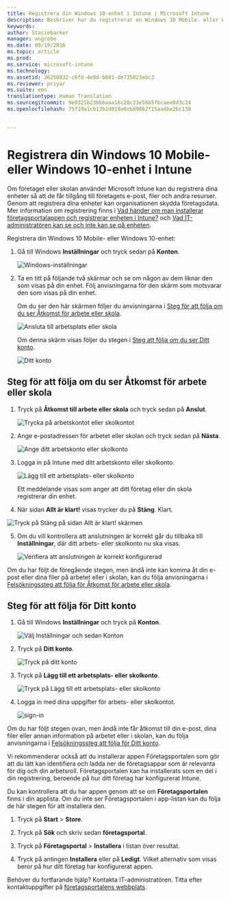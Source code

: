 ```yaml
---
title: Registrera din Windows 10-enhet i Intune | Microsoft Intune
description: Beskriver hur du registrerar en Windows 10 Mobile- eller Windows 10-enhet i Intune
keywords: 
author: Staciebarker
manager: angrobe
ms.date: 09/19/2016
ms.topic: article
ms.prod: 
ms.service: microsoft-intune
ms.technology: 
ms.assetid: 36250832-c6fd-4e8d-b681-de735023ebc3
ms.reviewer: priyar
ms.suite: ems
translationtype: Human Translation
ms.sourcegitcommit: 9e0321b23bbbaaa16c28c23e56b5fbcaee0d3c24
ms.openlocfilehash: 75f19a1c613b2d018e0cb89862f15aa4be2bc138


---
```



# Registrera din Windows 10 Mobile- eller Windows 10-enhet i Intune

Om företaget eller skolan använder Microsoft Intune kan du registrera dina enheter så att de får tillgång till företagets e-post, filer och andra resurser. Genom att registrera dina enheter kan organisationen skydda företagsdata. Mer information om registrering finns i [Vad händer om man installerar företagsportalappen och registrerar enheten i Intune?](what-happens-if-you-install-the-company-portal-app-and-enroll-your-device-in-intune-windows.md) och [Vad IT-administratören kan se och inte kan se på enheten](what-can-your-it-administrator-see-when-you-enroll-your-device-in-intune-windows.md).


Registrera din Windows 10 Mobile- eller Windows 10-enhet:

1.  Gå till Windows **Inställningar** och tryck sedan på **Konton**.

    ![Windows-inställningar](./media/w10-enroll-rs1-settings-accounts.png)

2.  Ta en titt på följande två skärmar och se om någon av dem liknar den som visas på din enhet. Följ anvisningarna för den skärm som motsvarar den som visas på din enhet.

    Om du ser den här skärmen följer du anvisningarna i [Steg för att följa om du ser Åtkomst för arbete eller skola](#steps-to-follow-if-you-see-access-work-or-school).

    ![Ansluta till arbetsplats eller skola](./media/w10-enroll-rs1-connect-to-work-or-school.png)

    Om denna skärm visas följer du stegen i [Steg att följa om du ser Ditt konto](#steps-to-follow-if-you-see-your-account).

    ![Ditt konto](./media/w10-enroll-2-accounts-your-account.png)

## Steg för att följa om du ser Åtkomst för arbete eller skola

1.  Tryck på **Åtkomst till arbete eller skola** och tryck sedan på **Anslut**.

    ![Trycka på arbetskontot eller skolkontot](./media/w10-enroll-rs1-connect-to-work-or-school.png)

2.  Ange e-postadressen för arbetet eller skolan och tryck sedan på **Nästa**.

    ![Ange ditt arbetskonto eller skolkonto](./media/w10-enroll-rs1-set-up-work-or-school-account.png)

3. Logga in på Intune med ditt arbetskonto eller skolkonto.

    ![Lägg till ett arbetsplats- eller skolkonto](./media/w10-enroll-rs1-enter-your-credentials.png)

    Ett meddelande visas som anger att ditt företag eller din skola registrerar din enhet.

4. När sidan **Allt är klart!** visas trycker du på **Stäng**. Klart.

  ![Tryck på Stäng på sidan Allt är klart!  skärmen](./media/w10-enroll-rs1-youre-all-set.png)

5. Om du vill kontrollera att anslutningen är korrekt går du tillbaka till **Inställningar**, där ditt arbets- eller skolkonto nu ska visas.

    ![Verifiera att anslutningen är korrekt konfigurerad](./media/w10-enroll-rs1-validate-successful-enrollment.png)

Om du har följt de föregående stegen, men ändå inte kan komma åt din e-post eller dina filer på arbetet eller i skolan, kan du följa anvisningarna i [Felsökningssteg att följa för Åtkomst för arbete eller skola](troubleshoot-your-windows-10-device-windows.md#troubleshooting-steps-to-follow-if-you-see-access-work-or-school).


## Steg för att följa för Ditt konto

1.  Gå till Windows **Inställningar** och tryck på **Konton**.

    ![Välj Inställningar och sedan Konton](./media/W10-enroll-1-settings-accounts.png)

2.  Tryck på **Ditt konto**.

    ![Tryck på ditt konto](./media/W10-enroll-2-accounts-your-account.png)

3.  Tryck på **Lägg till ett arbetsplats- eller skolkonto**.

    ![Tryck på Lägg till ett arbetsplats- eller skolkonto](./media/w10-enroll-3-add-work-school-acct.png)

4.  Logga in med dina uppgifter för arbets- eller skolkontot.

    ![sign-in](./media/W10-enroll-4-sign-in.png)

Om du har följt stegen ovan, men ändå inte får åtkomst till din e-post, dina filer eller annan information på arbetet eller i skolan, kan du följa anvisningarna i [Felsökningssteg att följa för Ditt konto](troubleshoot-your-windows-10-device-windows.md#troubleshooting-steps-to-follow-if-you-see-your-account).

Vi rekommenderar också att du installerar appen Företagsportalen som gör att du lätt kan identifiera och ladda ner de företagsappar som är relevanta för dig och din arbetsroll. Företagsportalen kan ha installerats som en del i din registrering, beroende på hur ditt företag har konfigurerat Intune.

Du kan kontrollera att du har appen genom att se om **Företagsportalen** finns i din applista. Om du inte ser Företagsportalen i app-listan kan du följa de här stegen för att installera den.

1.  Tryck på **Start** &gt; **Store**.

2.  Tryck på **Sök** och skriv sedan **företagsportal**.

3.  Tryck på **Företagsportal** &gt; **Installera** i listan över resultat.

4.  Tryck på antingen **Installera** eller på **Ledigt**. Vilket alternativ som visas beror på hur ditt företag har konfigurerat appen.

Behöver du fortfarande hjälp? Kontakta IT-administratören. Titta efter kontaktuppgifter på [företagsportalens webbplats](http://portal.manage.microsoft.com).





<!--HONumber=Oct16_HO1-->


